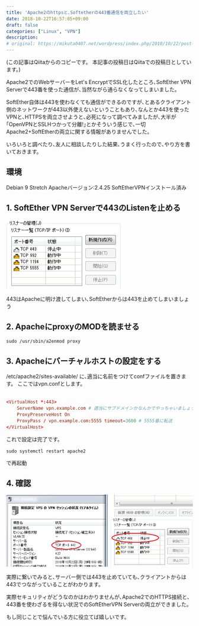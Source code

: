 ```yaml
---
title: 'Apache2のhttpsと､Softetherの443番通信を両立したい'
date: 2018-10-22T16:57:05+09:00
draft: false
categories: ["Linux", "VPN"]
description:  
# original: https://mikuta0407.net/wordpress/index.php/2018/10/22/post-89/
---
```


(この記事はQiitaからのコピーです。 本記事の投稿日はQiitaでの投稿日としています。)


Apache2でのWebサーバーをLet's EncryptでSSL化したところ､SoftEther VPN Serverで443番を使った通信が､当然ながら通らなくなってしまいました。

SoftEther自体は443を使わなくても通信ができるのですが､とあるクライアント側のネットワークが443以外使えないということもあり､なんとか443を使ったVPNと､HTTPSを両立させようと､必死になって調べてみましたが､大半が｢OpenVPNとSSLHつかって分離!｣とかそういう感じで､一切Apache2+SoftEtherの両立に関する情報がありませんでした。

いろいろと調べたり､友人に相談したりした結果､うまく行ったので､やり方を書いておきます。

## 環境
Debian 9 Stretch
Apacheバージョン:2.4.25
SoftEtherVPNインストール済み

## 1. SoftEther VPN Serverで443のListenを止める
![リスナーポート一覧](img/48263f8a-add4-5d68-7fde-9ec12019f9bc.png)

443はApacheに明け渡してしまい､SoftEtherからは443を止めてしまいましょう

## 2. ApacheにproxyのMODを読ませる
```shell
sudo /usr/sbin/a2enmod proxy
```

## 3. Apacheにバーチャルホストの設定をする

/etc/apache2/sites-available/ に､適当に名前をつけてconfファイルを置きます。
ここではvpn.confとします。

```conf {name="vpn.conf"}

<VirtualHost *:443>
    ServerName vpn.example.com # 適当にサブドメインかなんかでやっちゃいましょう
    ProxyPreserveHost On
    ProxyPass / vpn.example.com:5555 timeout=3600 # 5555番に転送
</VirtualHost>
```

これで設定は完了です。

```
sudo systemctl restart apache2
```
で再起動

## 4. 確認
![接続ポート情報](img/6a94b33e-9ab4-e5be-1881-41fda945dd8b.png)

実際に繋いでみると､サーバー側では443を止めていても､クライアントからは443でつながっていることがわかります。

実際セキュリティがどうなのかはわかりませんが､Apache2でのHTTPS接続と､443番を使わざるを得ない状況でのSoftEtherVPN Serverの両立ができました。

もし同じことで悩んでいる方に役立てば嬉しいです。


